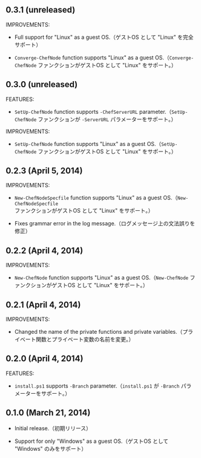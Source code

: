 ## 0.3.1 (unreleased)

IMPROVEMENTS:

  - Full support for "Linux" as a guest OS.（ゲストOS として "Linux" を完全サポート）

  - `Converge-ChefNode` function supports "Linux" as a guest OS.（`Converge-ChefNode` ファンクションがゲストOS として "Linux" をサポート。）

## 0.3.0 (unreleased)

FEATURES:

  - `SetUp-ChefNode` function supports `-ChefServerURL` parameter.（`SetUp-ChefNode` ファンクションが `-ServerURL` パラメーターをサポート。）

IMPROVEMENTS:

  - `SetUp-ChefNode` function supports "Linux" as a guest OS.（`SetUp-ChefNode` ファンクションがゲストOS として "Linux" をサポート。）

## 0.2.3 (April 5, 2014)

IMPROVEMENTS:

  - `New-ChefNodeSpecfile` function supports "Linux" as a guest OS.（`New-ChefNodeSpecfile` ファンクションがゲストOS として "Linux" をサポート。）

  - Fixes grammar error in the log message.（ログメッセージ上の文法誤りを修正）

## 0.2.2 (April 4, 2014)

IMPROVEMENTS:

  - `New-ChefNode` function supports "Linux" as a guest OS.（`New-ChefNode` ファンクションがゲストOS として "Linux" をサポート。）

## 0.2.1 (April 4, 2014)

IMPROVEMENTS:

  - Changed the name of the private functions and private variables.（プライベート関数とプライベート変数の名前を変更。）

## 0.2.0 (April 4, 2014)

FEATURES:

  - `install.ps1` supports `-Branch` parameter.（`install.ps1` が `-Branch` パラメーターをサポート。）

## 0.1.0 (March 21, 2014)

  - Initial release.（初期リリース）

  - Support for only "Windows" as a guest OS.（ゲストOS として "Windows" のみをサポート）